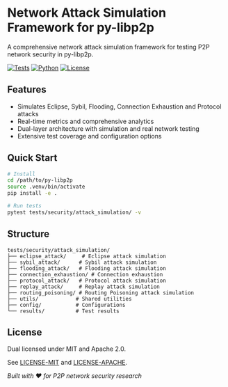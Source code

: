 # Network Attack Simulation Framework for py-libp2p

A comprehensive network attack simulation framework for testing P2P network security in py-libp2p.

[![Tests](https://img.shields.io/badge/tests-passing-brightgreen.svg)](https://github.com/libp2p/py-libp2p)
[![Python](https://img.shields.io/badge/python-3.8+-blue.svg)](https://python.org)
[![License](https://img.shields.io/badge/license-MIT%20%2F%20Apache--2.0-blue.svg)](https://github.com/libp2p/py-libp2p)

## Features

- Simulates Eclipse, Sybil, Flooding, Connection Exhaustion and Protocol attacks
- Real-time metrics and comprehensive analytics
- Dual-layer architecture with simulation and real network testing
- Extensive test coverage and configuration options

## Quick Start

```bash
# Install
cd /path/to/py-libp2p
source .venv/bin/activate
pip install -e .

# Run tests
pytest tests/security/attack_simulation/ -v
```

## Structure

```
tests/security/attack_simulation/
├── eclipse_attack/     # Eclipse attack simulation
├── sybil_attack/      # Sybil attack simulation
├── flooding_attack/   # Flooding attack simulation
├── connection_exhaustion/ # Connection exhaustion
├── protocol_attack/   # Protocol attack simulation
├── replay_attack/     # Replay attack simulation
├── routing_poisoning/ # Routing Poisoning attack simulation
├── utils/            # Shared utilities
├── config/           # Configurations
└── results/          # Test results
```

## License

Dual licensed under MIT and Apache 2.0.

See [LICENSE-MIT](../../../LICENSE-MIT) and [LICENSE-APACHE](../../../LICENSE-APACHE).

*Built with ❤️ for P2P network security research*
